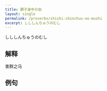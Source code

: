 ```yaml
---
title: 獅子身中の虫
layout: single
permalink: /proverbs/shishi-shinchuu-no-mushi
excerpt: しししんちゅうのむし
---
```


しししんちゅうのむし

## 解释

害群之马

## 例句

